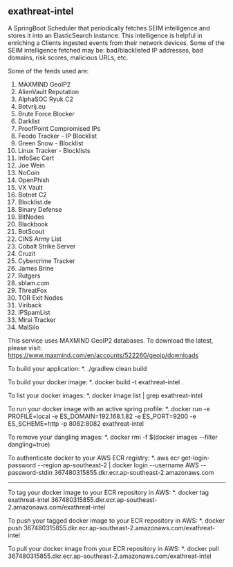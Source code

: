 exathreat-intel
---------------
A SpringBoot Scheduler that periodically fetches SEIM intelligence and stores it into an ElasticSearch instance. This intelligence is helpful in enriching a Clients ingested events from their network devices. Some of the SEIM intelligence fetched may be: bad/blacklisted IP addresses, bad domains, risk scores, malicious URLs, etc.

Some of the feeds used are:

1. MAXMIND GeoIP2
2. AlienVault Reputation
3. AlphaSOC Ryuk C2
4. Botvrij.eu
5. Brute Force Blocker
6. Darklist
7. ProofPoint Compromised IPs
8. Feodo Tracker - IP Blocklist
9. Green Snow - Blocklist
10. Linux Tracker - Blocklists
11. InfoSec Cert
12. Joe Wein
13. NoCoin
14. OpenPhish
15. VX Vault
16. Botnet C2
17. Blocklist.de
18. Binary Defense
19. BitNodes
20. Blackbook
21. BotScout
22. CINS Army List
23. Cobalt Strike Server
24. Cruzit
25. Cybercrime Tracker
26. James Brine
27. Rutgers
28. sblam.com
29. ThreatFox
30. TOR Exit Nodes
31. Viriback
32. IPSpamList
33. Mirai Tracker
34. MalSilo

This service uses MAXMIND GeoIP2 databases.
To download the latest, please visit: https://www.maxmind.com/en/accounts/522260/geoip/downloads

To build your application:
*. ./gradlew clean build

To build your docker image: 
*. docker build -t exathreat-intel .

To list your docker images:
*. docker image list | grep exathreat-intel

To run your docker image with an active spring profile:
*. docker run -e PROFILE=local -e ES_DOMAIN=192.168.1.82 -e ES_PORT=9200 -e ES_SCHEME=http -p 8082:8082 exathreat-intel

To remove your dangling images:
*. docker rmi -f $(docker images --filter dangling=true)

To authenticate docker to your AWS ECR registry:
*. aws ecr get-login-password --region ap-southeast-2 | docker login --username AWS --password-stdin 367480315855.dkr.ecr.ap-southeast-2.amazonaws.com

---

To tag your docker image to your ECR repository in AWS:
*. docker tag exathreat-intel 367480315855.dkr.ecr.ap-southeast-2.amazonaws.com/exathreat-intel

To push your tagged docker image to your ECR repository in AWS:
*. docker push 367480315855.dkr.ecr.ap-southeast-2.amazonaws.com/exathreat-intel

To pull your docker image from your ECR repository in AWS:
*. docker pull 367480315855.dkr.ecr.ap-southeast-2.amazonaws.com/exathreat-intel

